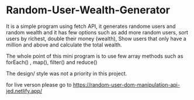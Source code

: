 # Random-User-Wealth-Generator

It is a simple program using fetch API, it generates randome users and random wealth and it has few options such as add more random users, sort users by richest, double their money (wealth),
Show users that only have a million and above and calculate the total wealth.

The whole point of this mini program is to use few array methods such as forEach() , map(), filter() and reduce()

The design/ style was not a priority in this project.

for live verson please go to https://random-user-dom-manipulation-api-jed.netlify.app/
